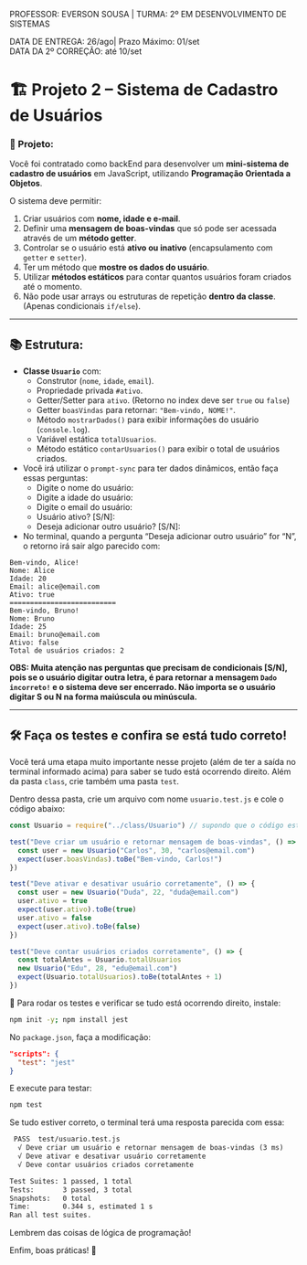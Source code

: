 PROFESSOR: EVERSON SOUSA | TURMA: 2º EM DESENVOLVIMENTO DE SISTEMAS

DATA DE ENTREGA: 26/ago| Prazo Máximo: 01/set <br>
DATA DA 2º CORREÇÃO: até 10/set

# 🏗️ Projeto 2 – Sistema de Cadastro de Usuários

### 📖 Projeto:

Você foi contratado como backEnd para desenvolver um **mini-sistema de cadastro de usuários** em JavaScript, utilizando **Programação Orientada a Objetos**.

O sistema deve permitir:

1. Criar usuários com **nome, idade e e-mail**.
2. Definir uma **mensagem de boas-vindas** que só pode ser acessada através de um **método getter**.
3. Controlar se o usuário está **ativo ou inativo** (encapsulamento com `getter` e `setter`).
4. Ter um método que **mostre os dados do usuário**.
5. Utilizar **métodos estáticos** para contar quantos usuários foram criados até o momento.
6. Não pode usar arrays ou estruturas de repetição **dentro da classe**. (Apenas condicionais `if/else`).

---

## 📚 Estrutura:

- **Classe `Usuario`** com:
    - Construtor (`nome`, `idade`, `email`).
    - Propriedade privada `#ativo`.
    - Getter/Setter para `ativo`. (Retorno no index deve ser `true` ou `false`)
    - Getter `boasVindas` para retornar: `"Bem-vindo, NOME!"`.
    - Método `mostrarDados()` para exibir informações do usuário (`console.log`).
    - Variável estática `totalUsuarios`.
    - Método estático `contarUsuarios()` para exibir o total de usuários criados.
- Você irá utilizar o `prompt-sync` para ter dados dinâmicos, então faça essas perguntas:
    - Digite o nome do usuário:
    - Digite a idade do usuário:
    - Digite o email do usuário:
    - Usuário ativo? [S/N]:
    - Deseja adicionar outro usuário? [S/N]:
- No terminal, quando a pergunta “Deseja adicionar outro usuário” for “N”, o retorno irá sair algo parecido com:

```
Bem-vindo, Alice!
Nome: Alice
Idade: 20
Email: alice@email.com
Ativo: true
==========================
Bem-vindo, Bruno!
Nome: Bruno
Idade: 25
Email: bruno@email.com
Ativo: false
Total de usuários criados: 2
```

**OBS: Muita atenção nas perguntas que precisam de condicionais [S/N], pois se o usuário digitar outra letra, é para retornar a mensagem `Dado incorreto!` e o sistema deve ser encerrado. Não importa se o usuário digitar S ou N na forma maiúscula ou minúscula.**

---

## 🛠 Faça os testes e confira se está tudo correto!

Você terá uma etapa muito importante nesse projeto (além de ter a saída no terminal informado acima) para saber se tudo está ocorrendo direito. Além da pasta `class`, crie também uma pasta `test`.

Dentro dessa pasta, crie um arquivo com nome `usuario.test.js` e cole o código abaixo:

```jsx
const Usuario = require("../class/Usuario") // supondo que o código esteja em usuario.js

test("Deve criar um usuário e retornar mensagem de boas-vindas", () => {
  const user = new Usuario("Carlos", 30, "carlos@email.com")
  expect(user.boasVindas).toBe("Bem-vindo, Carlos!")
})

test("Deve ativar e desativar usuário corretamente", () => {
  const user = new Usuario("Duda", 22, "duda@email.com")
  user.ativo = true
  expect(user.ativo).toBe(true)
  user.ativo = false
  expect(user.ativo).toBe(false)
})

test("Deve contar usuários criados corretamente", () => {
  const totalAntes = Usuario.totalUsuarios
  new Usuario("Edu", 28, "edu@email.com")
  expect(Usuario.totalUsuarios).toBe(totalAntes + 1)
})
```

📌 Para rodar os testes e verificar se tudo está ocorrendo direito, instale:

```bash
npm init -y; npm install jest
```

No `package.json`, faça a modificação:

```json
"scripts": {
  "test": "jest"
}
```

E execute para testar:

```bash
npm test
```

Se tudo estiver correto, o terminal terá uma resposta parecida com essa:

```markdown
 PASS  test/usuario.test.js
  √ Deve criar um usuário e retornar mensagem de boas-vindas (3 ms)
  √ Deve ativar e desativar usuário corretamente
  √ Deve contar usuários criados corretamente

Test Suites: 1 passed, 1 total
Tests:       3 passed, 3 total
Snapshots:   0 total
Time:        0.344 s, estimated 1 s
Ran all test suites.
```

Lembrem das coisas de lógica de programação!

Enfim, boas práticas! 🤙
